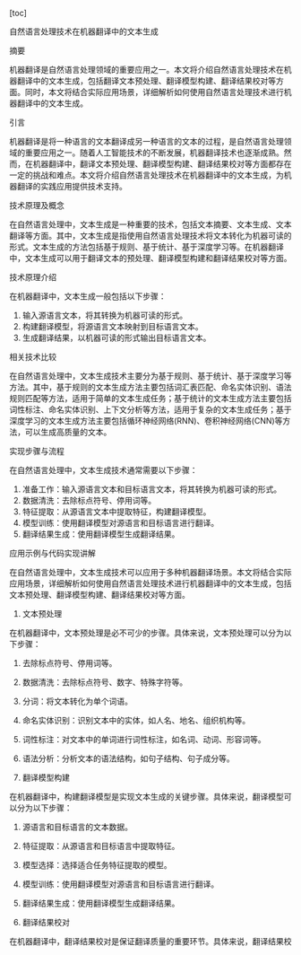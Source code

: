
[toc]                    
                
                
自然语言处理技术在机器翻译中的文本生成

摘要

机器翻译是自然语言处理领域的重要应用之一。本文将介绍自然语言处理技术在机器翻译中的文本生成，包括翻译文本预处理、翻译模型构建、翻译结果校对等方面。同时，本文将结合实际应用场景，详细解析如何使用自然语言处理技术进行机器翻译中的文本生成。

引言

机器翻译是将一种语言的文本翻译成另一种语言的文本的过程，是自然语言处理领域的重要应用之一。随着人工智能技术的不断发展，机器翻译技术也逐渐成熟。然而，在机器翻译中，翻译文本预处理、翻译模型构建、翻译结果校对等方面都存在一定的挑战和难点。本文将介绍自然语言处理技术在机器翻译中的文本生成，为机器翻译的实践应用提供技术支持。

技术原理及概念

在自然语言处理中，文本生成是一种重要的技术，包括文本摘要、文本生成、文本翻译等方面。其中，文本生成是指使用自然语言处理技术将文本转化为机器可读的形式。文本生成的方法包括基于规则、基于统计、基于深度学习等。在机器翻译中，文本生成可以用于翻译文本的预处理、翻译模型构建和翻译结果校对等方面。

技术原理介绍

在机器翻译中，文本生成一般包括以下步骤：

1. 输入源语言文本，将其转换为机器可读的形式。
2. 构建翻译模型，将源语言文本映射到目标语言文本。
3. 生成翻译结果，以机器可读的形式输出目标语言文本。

相关技术比较

在自然语言处理中，文本生成技术主要分为基于规则、基于统计、基于深度学习等方法。其中，基于规则的文本生成方法主要包括词汇表匹配、命名实体识别、语法规则匹配等方法，适用于简单的文本生成任务；基于统计的文本生成方法主要包括词性标注、命名实体识别、上下文分析等方法，适用于复杂的文本生成任务；基于深度学习的文本生成方法主要包括循环神经网络(RNN)、卷积神经网络(CNN)等方法，可以生成高质量的文本。

实现步骤与流程

在自然语言处理中，文本生成技术通常需要以下步骤：

1. 准备工作：输入源语言文本和目标语言文本，将其转换为机器可读的形式。
2. 数据清洗：去除标点符号、停用词等。
3. 特征提取：从源语言文本中提取特征，构建翻译模型。
4. 模型训练：使用翻译模型对源语言和目标语言进行翻译。
5. 翻译结果生成：使用翻译模型生成翻译结果。

应用示例与代码实现讲解

在自然语言处理中，文本生成技术可以应用于多种机器翻译场景。本文将结合实际应用场景，详细解析如何使用自然语言处理技术进行机器翻译中的文本生成，包括文本预处理、翻译模型构建、翻译结果校对等方面。

1. 文本预处理

在机器翻译中，文本预处理是必不可少的步骤。具体来说，文本预处理可以分为以下步骤：

1. 去除标点符号、停用词等。
2. 数据清洗：去除标点符号、数字、特殊字符等。
3. 分词：将文本转化为单个词语。
4. 命名实体识别：识别文本中的实体，如人名、地名、组织机构等。
5. 词性标注：对文本中的单词进行词性标注，如名词、动词、形容词等。
6. 语法分析：分析文本的语法结构，如句子结构、句子成分等。

2. 翻译模型构建

在机器翻译中，构建翻译模型是实现文本生成的关键步骤。具体来说，翻译模型可以分为以下步骤：

1. 源语言和目标语言的文本数据。
2. 特征提取：从源语言和目标语言中提取特征。
3. 模型选择：选择适合任务特征提取的模型。
4. 模型训练：使用翻译模型对源语言和目标语言进行翻译。
5. 翻译结果生成：使用翻译模型生成翻译结果。

3. 翻译结果校对

在机器翻译中，翻译结果校对是保证翻译质量的重要环节。具体来说，翻译结果校

